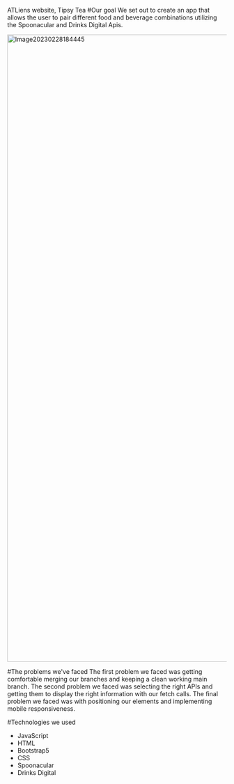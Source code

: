 ATLiens website, Tipsy Tea
#Our goal
We set out to create an app that allows the user to pair different food and beverage combinations utilizing the Spoonacular and Drinks Digital Apis.

<img width="1440" alt="Image20230228184445" src="https://user-images.githubusercontent.com/120329380/222008943-7425c945-f6c8-4a76-a270-6e7adfc0cc7b.png">


#The problems we've faced
The first problem we faced was getting comfortable merging our branches and keeping a clean working main branch.
The second problem we faced was selecting the right APIs and getting them to display the right information with our fetch calls.
The final problem we faced was with positioning our elements and implementing mobile responsiveness.



#Technologies we used 
<ul>
<li>JavaScript</li>
<li>HTML</li>
<li>Bootstrap5</li>
<li>CSS</li>
<li>Spoonacular</li>
<li>Drinks Digital</li>
